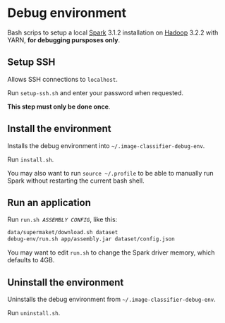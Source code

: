 # Debug environment

Bash scrips to setup a local [Spark](https://spark.apache.org/) 3.1.2 installation on [Hadoop](https://hadoop.apache.org/) 3.2.2 with YARN, **for debugging pursposes only**.

## Setup SSH

Allows SSH connections to `localhost`. 

Run `setup-ssh.sh` and enter your password when requested.

**This step must only be done once**.

## Install the environment

Installs the debug environment into `~/.image-classifier-debug-env`.

Run `install.sh`.

You may also want to run `source ~/.profile` to be able to manually run Spark without restarting the current bash shell.

## Run an application

Run <code>run.sh *ASSEMBLY* *CONFIG*</code>, like this:
```bash
data/supermaket/download.sh dataset
debug-env/run.sh app/assembly.jar dataset/config.json
```

You may want to edit `run.sh` to change the Spark driver memory, which defaults to 4GB.

## Uninstall the environment

Uninstalls the debug environment from `~/.image-classifier-debug-env`.

Run `uninstall.sh`.